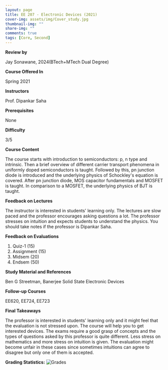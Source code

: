 ```yaml
---
layout: page
title: EE 207 - Electronic Devices (2021)
cover-img: assets/img/Cover_study.jpg
thumbnail-img: ""
share-img: ""
comments: true
tags: [Core, Second]
---
```


**Review by**

Jay Sonawane, 2024(BTech+MTech Dual Degree)

**Course Offered In**

Spring 2021

**Instructors**

Prof. Dipankar Saha

**Prerequisites**

None

**Difficulty**

3/5 

**Course Content**

The course starts with introduction to semiconductors: p, n type and intrinsic. Then a brief overview of different carrier transport phenomena in uniformly doped semiconductors is taught. 
Followed by this, pn junction diode is introduced and the underlying physics of Schockley's equation is covered. After pn junction diode, MOS capacitor fundamentals and MOSFET is taught. In comparison to a MOSFET, the underlying physics of BJT is taught.

**Feedback on Lectures**

The instructor is interested in students' learning only. The lectures are slow paced and the professor encourages asking questions a lot. The professor stresses on intuition and expects students to understand the physics. You should take notes if the professor is Dipankar Saha.

**Feedback on Evaluations**

1. Quiz-1 (15) 
2. Assignment (15)
3. Midsem (20)
4. Endsem (50)

**Study Material and References**

Ben G Streetman, Banerjee Solid State Electronic Devices

**Follow-up Courses**

EE620, EE724, EE723

**Final Takeaways**

The professor is interested in students' learning only and it might feel that the evaluation is not stressed upon. The course will help you to get interested devices.
The exams require a good grasp of concepts and the types of questions asked by this professor is quite different. Less stress on mathematics and more stress on intuition is given. The evaluation might become unfair in these cases since sometimes intuitions can agree to disagree but only one of them is accepted.

**Grading Statistics:**
![Grades](EE207_2021_grades.png)
